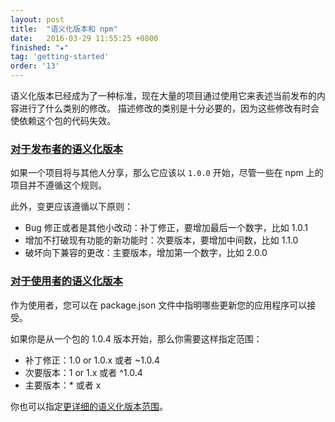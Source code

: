 ```yaml
---
layout: post
title:  "语义化版本和 npm"
date:   2016-03-29 11:55:25 +0800
finished: "★"
tag: 'getting-started'
order: '13'
---
```


语义化版本已经成为了一种标准，现在大量的项目通过使用它来表述当前发布的内容进行了什么类别的修改。
描述修改的类别是十分必要的，因为这些修改有时会使依赖这个包的代码失效。

<h3 id="semver-for-publishers"><a href="#semver-for-publishers">对于发布者的语义化版本</a></h3>

如果一个项目将与其他人分享，那么它应该以 `1.0.0` 开始，尽管一些在 npm 上的项目并不遵循这个规则。

此外，变更应该遵循以下原则：

* Bug 修正或者是其他小改动：补丁修正，要增加最后一个数字，比如 1.0.1
* 增加不打破现有功能的新功能时：次要版本，要增加中间数，比如 1.1.0
* 破坏向下兼容的更改：主要版本，增加第一个数字，比如 2.0.0

<h3 id="semver-for-consumers"><a href="#semver-for-consumers">对于使用者的语义化版本</a></h3>

作为使用者，您可以在 package.json 文件中指明哪些更新您的应用程序可以接受。

如果你是从一个包的 1.0.4 版本开始，那么你需要这样指定范围：

* 补丁修正：1.0 or 1.0.x 或者 ~1.0.4
* 次要版本：1 or 1.x 或者 ^1.0.4
* 主要版本：* 或者 x

你也可以指定[更详细的语义化版本范围](https://docs.npmjs.com/misc/semver)。
